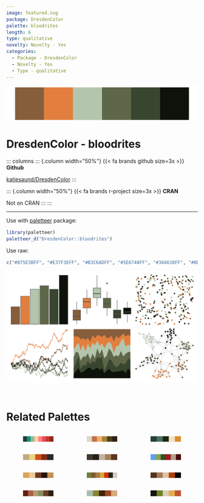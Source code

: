 ```yaml
---
image: featured.svg
package: DresdenColor
palette: bloodrites
length: 6
type: qualitative
novelty: Novelty - Yes
categories:
  - Package - DresdenColor
  - Novelty - Yes
  - Type - qualitative
---
```


![](featured.svg)

# DresdenColor - bloodrites 

::: columns
::: {.column width="50%"}
{{< fa brands github size=3x >}}
**Github**

[katiesaund/DresdenColor](https://github.com/katiesaund/DresdenColor)
:::

::: {.column width="50%"}
{{< fa brands r-project size=3x >}}
**CRAN**

Not on CRAN
:::
:::

<hr> 

Use with [paletteer](https://emilhvitfeldt.github.io/paletteer/) package:

```r
library(paletteer)
paletteer_d("DresdenColor::bloodrites")
```

Use raw:

```r
c("#875E3BFF", "#E37F3EFF", "#B3C6ADFF", "#5E6748FF", "#384630FF", "#0D120BFF")
``` 

![](examples.svg) 

<br>

# Related Palettes

<div class="list" style="display: grid; grid-template-columns: auto auto auto;"> <figure class="figure">
<a href="../../awtools/a_palette/"> <img src="../../awtools/a_palette/featured.svg" style="width: 100%;" class="figure-img"></a>
</figure> <figure class="figure">
<a href="../../DresdenColor/sidejobs/"> <img src="../../DresdenColor/sidejobs/featured.svg" style="width: 100%;" class="figure-img"></a>
</figure> <figure class="figure">
<a href="../../lisa/GiorgiodeChirico/"> <img src="../../lisa/GiorgiodeChirico/featured.svg" style="width: 100%;" class="figure-img"></a>
</figure> <figure class="figure">
<a href="../../fishualize/Pterois_volitans/"> <img src="../../fishualize/Pterois_volitans/featured.svg" style="width: 100%;" class="figure-img"></a>
</figure> <figure class="figure">
<a href="../../lisa/DiegoVelazquez/"> <img src="../../lisa/DiegoVelazquez/featured.svg" style="width: 100%;" class="figure-img"></a>
</figure> <figure class="figure">
<a href="../../Manu/Pohutukawa/"> <img src="../../Manu/Pohutukawa/featured.svg" style="width: 100%;" class="figure-img"></a>
</figure> <figure class="figure">
<a href="../../colRoz/m_horridus2/"> <img src="../../colRoz/m_horridus2/featured.svg" style="width: 100%;" class="figure-img"></a>
</figure> <figure class="figure">
<a href="../../Manu/Kea/"> <img src="../../Manu/Kea/featured.svg" style="width: 100%;" class="figure-img"></a>
</figure> <figure class="figure">
<a href="../../feathers/superb_fairy_wren/"> <img src="../../feathers/superb_fairy_wren/featured.svg" style="width: 100%;" class="figure-img"></a>
</figure> <figure class="figure">
<a href="../../DresdenColor/turncoat/"> <img src="../../DresdenColor/turncoat/featured.svg" style="width: 100%;" class="figure-img"></a>
</figure> <figure class="figure">
<a href="../../lisa/GrantWood/"> <img src="../../lisa/GrantWood/featured.svg" style="width: 100%;" class="figure-img"></a>
</figure> <figure class="figure">
<a href="../../lisa/FridaKahlo/"> <img src="../../lisa/FridaKahlo/featured.svg" style="width: 100%;" class="figure-img"></a>
</figure> 
</div>
